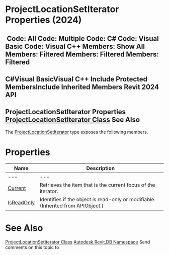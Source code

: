 # ProjectLocationSetIterator Properties (2024)

﻿
 Code: All Code: Multiple Code: C# Code: Visual Basic Code: Visual C++  Members: Show All Members: Filtered Members: Filtered Members: Filtered   
---  
C#Visual BasicVisual C++
Include Protected MembersInclude Inherited Members
Revit 2024 API  
---  
ProjectLocationSetIterator Properties  
[ProjectLocationSetIterator Class](ab766dbe-0b3a-908a-d952-2b1974584823.md "ProjectLocationSetIterator Class") See Also  
---  
The [ProjectLocationSetIterator](ab766dbe-0b3a-908a-d952-2b1974584823.md "ProjectLocationSetIterator Class") type exposes the following members.
# Properties
| Name | Description |
| --- | --- |
| --- | --- | --- |
| [Current](5f3943cc-9033-6d2e-60ad-12b50eeffa4e.md "Current Property") | Retrieves the item that is the current focus of the iterator. |
| [IsReadOnly](d516bcd2-a3fd-a578-58f6-f1add979bd07.md "IsReadOnly Property") | Identifies if the object is read-only or modifiable. (Inherited from [APIObject](beb86ef5-39ad-3f0d-0cd9-0c929387a2bb.md "APIObject Class").) |

# See Also
[ProjectLocationSetIterator Class](ab766dbe-0b3a-908a-d952-2b1974584823.md "ProjectLocationSetIterator Class")
[Autodesk.Revit.DB Namespace](87546ba7-461b-c646-cbb1-2cb8f5bff8b2.md "Autodesk.Revit.DB Namespace")
Send comments on this topic to 